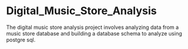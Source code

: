 # Digital_Music_Store_Analysis
The digital music store analysis project involves analyzing data from a music store database and building a database schema to analyze using postgre sql.
